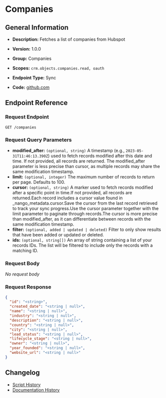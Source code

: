 <!-- BEGIN GENERATED CONTENT -->
# Companies

## General Information

- **Description:** Fetches a list of companies from Hubspot

- **Version:** 1.0.0
- **Group:** Companies
- **Scopes:** `crm.objects.companies.read, oauth`
- **Endpoint Type:** Sync
- **Code:** [github.com](https://github.com/NangoHQ/integration-templates/tree/main/integrations/hubspot/syncs/companies.ts)


## Endpoint Reference

### Request Endpoint

`GET /companies`

### Request Query Parameters

- **modified_after:** `(optional, string)` A timestamp (e.g., `2023-05-31T11:46:13.390Z`) used to fetch records modified after this date and time. If not provided, all records are returned. The modified_after parameter is less precise than cursor, as multiple records may share the same modification timestamp.
- **limit:** `(optional, integer)` The maximum number of records to return per page. Defaults to 100.
- **cursor:** `(optional, string)` A marker used to fetch records modified after a specific point in time.If not provided, all records are returned.Each record includes a cursor value found in _nango_metadata.cursor.Save the cursor from the last record retrieved to track your sync progress.Use the cursor parameter together with the limit parameter to paginate through records.The cursor is more precise than modified_after, as it can differentiate between records with the same modification timestamp.
- **filter:** `(optional, added | updated | deleted)` Filter to only show results that have been added or updated or deleted.
- **ids:** `(optional, string[])` An array of string containing a list of your records IDs. The list will be filtered to include only the records with a matching ID.

### Request Body

_No request body_

### Request Response

```json
{
  "id": "<string>",
  "created_date": "<string | null>",
  "name": "<string | null>",
  "industry": "<string | null>",
  "description": "<string | null>",
  "country": "<string | null>",
  "city": "<string | null>",
  "lead_status": "<string | null>",
  "lifecycle_stage": "<string | null>",
  "owner": "<string | null>",
  "year_founded": "<string | null>",
  "website_url": "<string | null>"
}
```

## Changelog

- [Script History](https://github.com/NangoHQ/integration-templates/commits/main/integrations/hubspot/syncs/companies.ts)
- [Documentation History](https://github.com/NangoHQ/integration-templates/commits/main/integrations/hubspot/syncs/companies.md)

<!-- END  GENERATED CONTENT -->

